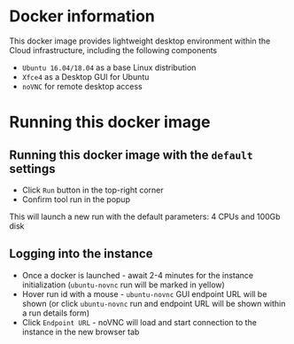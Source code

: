 # Docker information

This docker image provides lightweight desktop environment within the Cloud infrastructure, including the following components

* `Ubuntu 16.04/18.04` as a base Linux distribution
* `Xfce4` as a Desktop GUI for Ubuntu
* `noVNC` for remote desktop access

# Running this docker image

## Running this docker image with the `default` settings

* Click `Run` button in the top-right corner
* Confirm tool run in the popup

This will launch a new run with the default parameters: 4 CPUs and 100Gb disk

## Logging into the instance

* Once a docker is launched - await 2-4 minutes for the instance initialization (`ubuntu-novnc` run will be marked in yellow)
* Hover run id with a mouse - `ubuntu-novnc` GUI endpoint URL will be shown (or click `ubuntu-novnc` run and endpoint URL will be shown within a run details form)
* Click `Endpoint URL` - noVNC will load and start connection to the instance in the new browser tab
